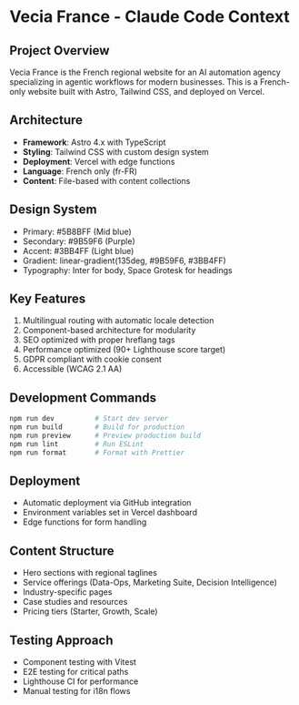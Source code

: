 # Vecia France - Claude Code Context

## Project Overview
Vecia France is the French regional website for an AI automation agency specializing in agentic workflows for modern businesses. This is a French-only website built with Astro, Tailwind CSS, and deployed on Vercel.

## Architecture
- **Framework**: Astro 4.x with TypeScript
- **Styling**: Tailwind CSS with custom design system
- **Deployment**: Vercel with edge functions
- **Language**: French only (fr-FR)
- **Content**: File-based with content collections

## Design System
- Primary: #5B8BFF (Mid blue)
- Secondary: #9B59F6 (Purple)
- Accent: #3BB4FF (Light blue)
- Gradient: linear-gradient(135deg, #9B59F6, #3BB4FF)
- Typography: Inter for body, Space Grotesk for headings

## Key Features
1. Multilingual routing with automatic locale detection
2. Component-based architecture for modularity
3. SEO optimized with proper hreflang tags
4. Performance optimized (90+ Lighthouse score target)
5. GDPR compliant with cookie consent
6. Accessible (WCAG 2.1 AA)

## Development Commands
```bash
npm run dev          # Start dev server
npm run build        # Build for production
npm run preview      # Preview production build
npm run lint         # Run ESLint
npm run format       # Format with Prettier
```

## Deployment
- Automatic deployment via GitHub integration
- Environment variables set in Vercel dashboard
- Edge functions for form handling

## Content Structure
- Hero sections with regional taglines
- Service offerings (Data-Ops, Marketing Suite, Decision Intelligence)
- Industry-specific pages
- Case studies and resources
- Pricing tiers (Starter, Growth, Scale)

## Testing Approach
- Component testing with Vitest
- E2E testing for critical paths
- Lighthouse CI for performance
- Manual testing for i18n flows